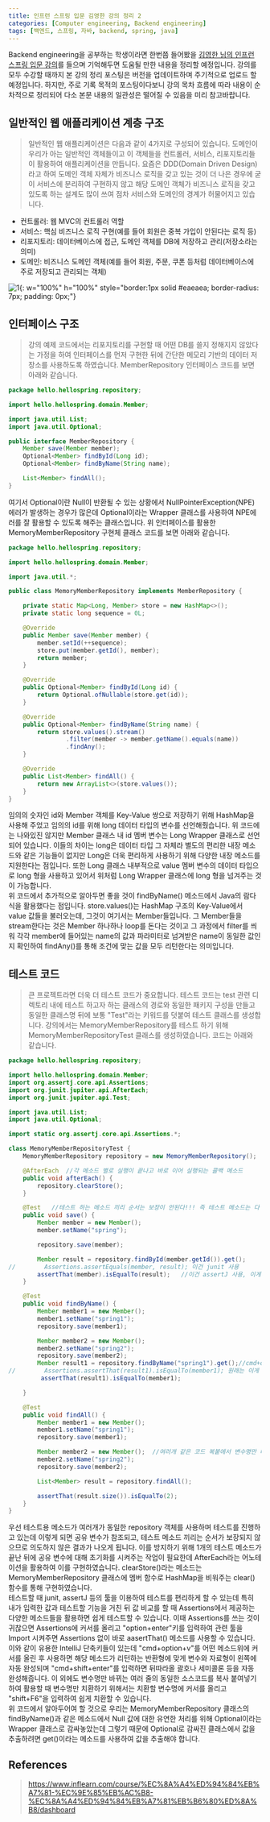 ```yaml
---
title: 인프런 스프링 입문 김영한 강의 정리 2
categories: [Computer engineering, Backend engineering]
tags: [백엔드, 스프링, 자바, backend, spring, java]
---
```


Backend engineering을 공부하는 학생이라면 한번쯤 들어봤을 [김영한 님의 인프런 스프링 입문 강의](https://www.inflearn.com/course/%EC%8A%A4%ED%94%84%EB%A7%81-%EC%9E%85%EB%AC%B8-%EC%8A%A4%ED%94%84%EB%A7%81%EB%B6%80%ED%8A%B8/dashboard)를 들으며 기억해두면 도움될 만한 내용을 정리할 예정입니다. 강의를 모두 수강할 때까지 본 강의 정리 포스팅은 버전을 업데이트하며 주기적으로 업로드 할 예정입니다. 하지만, 주로 기록 목적의 포스팅이다보니 강의 목차 흐름에 따라 내용이 순차적으로 정리되어 다소 본문 내용의 일관성은 떨어질 수 있음을 미리 참고바랍니다. 

## 일반적인 웹 애플리케이션 계층 구조
> 일반적인 웹 애플리케이션은 다음과 같이 4가지로 구성되어 있습니다. 도메인이 우리가 아는 일반적인 객체들이고 이 객체들을 컨트롤러, 서비스, 리포지토리들이 활용하여 애플리케이션을 만듭니다. 요즘은 DDD(Domain Driven Design)라고 하여 도메인 객체 자체가 비즈니스 로직을 갖고 있는 것이 더 나은 경우에 굳이 서비스에 분리하여 구현하지 않고 해당 도메인 객체가 비즈니스 로직을 갖고 있도록 하는 설계도 많이 쓰여 점차 서비스와 도메인의 경계가 허물어지고 있습니다.
* 컨트롤러: 웹 MVC의 컨트롤러 역할
* 서비스: 핵심 비즈니스 로직 구현(예를 들어 회원은 중복 가입이 안된다는 로직 등)
* 리포지토리: 데이터베이스에 접근, 도메인 객체를 DB에 저장하고 관리(저장소라는 의미)
* 도메인: 비즈니스 도메인 객체(예를 들어 회원, 주문, 쿠폰 등처럼 데이터베이스에 주로 저장되고 관리되는 객체)   
   
![1](/assets/img/intro_to_spring/2/1.png){: w="100%" h="100%" style="border:1px solid #eaeaea; border-radius: 7px; padding: 0px;"}

## 인터페이스 구조
> 강의 예제 코드에서는 리포지토리를 구현할 때 어떤 DB를 쓸지 정해지지 않았다는 가정을 하여 인터페이스를 먼저 구현한 뒤에 간단한 메모리 기반의 데이터 저장소를 사용하도록 하였습니다. MemberRepository 인터페이스 코드를 보면 아래와 같습니다.   

```java
package hello.hellospring.repository;

import hello.hellospring.domain.Member;

import java.util.List;
import java.util.Optional;

public interface MemberRepository {
    Member save(Member member);
    Optional<Member> findById(Long id);
    Optional<Member> findByName(String name);

    List<Member> findAll();
}
```
여기서 Optional이란 Null이 반환될 수 있는 상황에서 NullPointerException(NPE) 에러가 발생하는 경우가 많은데 Optional이라는 Wrapper 클래스를 사용하여 NPE에러를 잘 활용할 수 있도록 해주는 클래스입니다. 위 인터페이스를 활용한 MemoryMemberRepository 구현체 클래스 코드를 보면 아래와 같습니다.   
    
```java
package hello.hellospring.repository;

import hello.hellospring.domain.Member;

import java.util.*;

public class MemoryMemberRepository implements MemberRepository {

    private static Map<Long, Member> store = new HashMap<>();
    private static long sequence = 0L;

    @Override
    public Member save(Member member) {
        member.setId(++sequence);
        store.put(member.getId(), member);
        return member;
    }

    @Override
    public Optional<Member> findById(Long id) {
        return Optional.ofNullable(store.get(id));
    }

    @Override
    public Optional<Member> findByName(String name) {
        return store.values().stream()
                .filter(member -> member.getName().equals(name))
                .findAny();
    }

    @Override
    public List<Member> findAll() {
        return new ArrayList<>(store.values());
    }
}
```
    
임의의 숫자인 id와 Member 객체를 Key-Value 쌍으로 저장하기 위해 HashMap을 사용해 주었고 임의의 id를 위해 long 데이터 타입의 변수를 선언해줬습니다. 위 코드에는 나와있진 않지만 Member 클래스 내 id 멤버 변수는 Long Wrapper 클래스로 선언되어 있습니다. 이들의 차이는 long은 데이터 타입 그 자체라 별도의 편리한 내장 메소드와 같은 기능들이 없지만 Long은 더욱 편리하게 사용하기 위해 다양한 내장 메소드를 지원한다는 점입니다. 또한 Long 클래스 내부적으로 value 멤버 변수의 데이터 타입으로 long 형을 사용하고 있어서 위처럼 Long Wrapper 클래스에 long 형을 넘겨주는 것이 가능합니다.   
위 코드에서 추가적으로 알아두면 좋을 것이 findByName() 메소드에서 Java의 람다식을 활용했다는 점입니다. store.values()는 HashMap 구조의 Key-Value에서 value 값들을 불러오는데, 그것이 여기서는 Member들입니다. 그 Member들을 stream한다는 것은 Member 하나하나 loop를 돈다는 것이고 그 과정에서 filter를 씌워 각각 member에 들어있는 name의 값과 파라미터로 넘겨받은 name이 동일한 값인지 확인하여 findAny()를 통해 조건에 맞는 값을 모두 리턴한다는 의미입니다.

## 테스트 코드
> 큰 프로젝트라면 더욱 더 테스트 코드가 중요합니다. 테스트 코드는 test 관련 디렉토리 내에 테스트 하고자 하는 클래스의 경로와 동일한 패키지 구성을 만들고 동일한 클래스명 뒤에 보통 "Test"라는 키워드를 덧붙여 테스트 클래스를 생성합니다. 강의에서는 MemoryMemberRepository를 테스트 하기 위해 MemoryMemberRepositoryTest 클래스를 생성하였습니다. 코드는 아래와 같습니다.
   
```java
package hello.hellospring.repository;

import hello.hellospring.domain.Member;
import org.assertj.core.api.Assertions;
import org.junit.jupiter.api.AfterEach;
import org.junit.jupiter.api.Test;

import java.util.List;
import java.util.Optional;

import static org.assertj.core.api.Assertions.*;

class MemoryMemberRepositoryTest {
    MemoryMemberRepository repository = new MemoryMemberRepository();

    @AfterEach  //각 메소드 별로 실행이 끝나고 바로 이어 실행되는 콜백 메소드
    public void afterEach() {
        repository.clearStore();
    }

    @Test   //테스트 하는 메소드 끼리 순서는 보장이 안된다!!! 즉 테스트 메소드는 다 따로 독립적으로 동작하도록 설계해야한다. 근데 여기서 계속 동일한 repository를 활용하고 있어서 에러가 뜸. 즉 테스트 메소드 끝날 때마다 비워줘야함.
    public void save() {
        Member member = new Member();
        member.setName("spring");

        repository.save(member);

        Member result = repository.findById(member.getId()).get();
//        Assertions.assertEquals(member, result); 이건 junit 사용
        assertThat(member).isEqualTo(result);   //이건 assertJ 사용, 이게 더 편하다
    }

    @Test
    public void findByName() {
        Member member1 = new Member();
        member1.setName("spring1");
        repository.save(member1);

        Member member2 = new Member();
        member2.setName("spring2");
        repository.save(member2);
        Member result1 = repository.findByName("spring1").get();//cmd+option+v로 왼쪽 변수 및 자료형 자동 완성, get이 optional 타입을 한번 까서 안에 값을 꺼내주는 것, cmd+shift+enter는 괄호나 세미콜론 자동 완성
//        Assertions.assertThat(result1).isEqualTo(member1); 원래는 이게 맞지만 Assertions을 계속 쓰는 게 귀찮으므로 Assertions쪽에 커서를 옮기고 option+enter를 입력하여 Import를 해주면 그 후 편리하게 사용 가능
         assertThat(result1).isEqualTo(member1);

    }

    @Test
    public void findAll() {
        Member member1 = new Member();
        member1.setName("spring1");
        repository.save(member1);

        Member member2 = new Member();  //여러개 같은 코드 복붙에서 변수명만 다 치환해서 바꾸고 싶을때는 shift + F6 
        member2.setName("spring2");
        repository.save(member2);

        List<Member> result = repository.findAll();

        assertThat(result.size()).isEqualTo(2);
    }
}
```
우선 테스트용 메소드가 여러개가 동일한 repository 객체를 사용하며 테스트를 진행하고 있는데 이렇게 되면 공유 변수가 참조되고, 테스트 메소드 끼리는 순서가 보장되지 않으므로 의도하지 않은 결과가 나오게 됩니다. 이를 방지하기 위해 1개의 테스트 메소드가 끝난 뒤에 공유 변수에 대해 초기화를 시켜주는 작업이 필요한데 AfterEach라는 어노테이션을 활용하여 이를 구현하였습니다. clearStore()라는 메소드는 MemoryMemberRepository 클래스에 멤버 함수로 HashMap을 비워주는 clear() 함수를 통해 구현하였습니다.   
테스트할 때 junit, assertJ 등의 툴을 이용하여 테스트를 편리하게 할 수 있는데 특히 내가 입력한 값과 테스트할 기능을 거친 뒤 값 비교를 할 때 Assertions에서 제공하는 다양한 메소드들을 활용하면 쉽게 테스트할 수 있습니다. 이때 Assertions를 쓰는 것이 귀찮으면 Assertions에 커서를 올리고 "option+enter"키를 입력하여 관련 툴을 Import 시켜주면 Assertions 없이 바로 aasertThat() 메소드를 사용할 수 있습니다. 이와 같이 유용한 IntelliJ 단축키들이 있는데 "cmd+option+v"를 어떤 메소드위에 커서를 올린 후 사용하면 해당 메소드가 리턴하는 반환형에 맞게 변수와 자료형이 왼쪽에 자동 완성되며 "cmd+shift+enter"를 입력하면 뒤따라올 괄호나 세미콜론 등을 자동 완성해줍니다. 이 외에도 변수명만 바뀌는 여러 줄의 동일한 소스코드를 복사 붙여넣기하여 활용할 때 변수명만 치환하기 위해서는 치환할 변수명에 커서를 올리고 "shift+F6"을 입력하여 쉽게 치환할 수 있습니다.   
위 코드에서 알아두어여 할 것으로 우리는 MemoryMemberRepository 클래스의 findByName()과 같은 메소드에서 Null 값에 대한 유연한 처리를 위해 Optional이라는 Wrapper 클래스로 감싸놓았는데 그렇기 때문에 Optional로 감싸진 클래스에서 값을 추출하려면 get()이라는 메소드를 사용하여 값을 추출해야 합니다.

## References
> https://www.inflearn.com/course/%EC%8A%A4%ED%94%84%EB%A7%81-%EC%9E%85%EB%AC%B8-%EC%8A%A4%ED%94%84%EB%A7%81%EB%B6%80%ED%8A%B8/dashboard